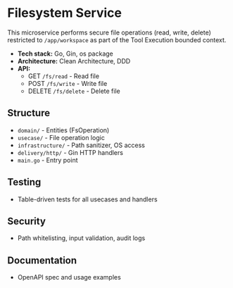 # Filesystem Service

This microservice performs secure file operations (read, write, delete) restricted to `/app/workspace` as part of the Tool Execution bounded context.

- **Tech stack:** Go, Gin, os package
- **Architecture:** Clean Architecture, DDD
- **API:**
  - GET `/fs/read` - Read file
  - POST `/fs/write` - Write file
  - DELETE `/fs/delete` - Delete file

## Structure
- `domain/` - Entities (FsOperation)
- `usecase/` - File operation logic
- `infrastructure/` - Path sanitizer, OS access
- `delivery/http/` - Gin HTTP handlers
- `main.go` - Entry point

## Testing
- Table-driven tests for all usecases and handlers

## Security
- Path whitelisting, input validation, audit logs

## Documentation
- OpenAPI spec and usage examples
